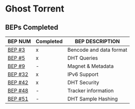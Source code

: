Ghost Torrent
=====

BEPs Completed
-----

| BEP NUM |Completed | BEP DESCRIPTION |
| ---     | ---      | ---             |
| [BEP #3](http://bittorrent.org/beps/bep_0003.html) | x | Bencode and data format |
| [BEP #5](http://bittorrent.org/beps/bep_0005.html) | x | DHT Queries |
| [BEP #9](http://bittorrent.org/beps/bep_0009.html) | - | Magnet & Metadata |
| [BEP #32](http://bittorrent.org/beps/bep_0032.html) | x | IPv6 Support |
| [BEP #42](http://bittorrent.org/beps/bep_0042.html) | x | DHT Security |
| [BEP #48](http://bittorrent.org/beps/bep_0048.html) | - | Tracker information |
| [BEP #51](http://bittorrent.org/beps/bep_0051.html) | - | DHT Sample Hashing |
